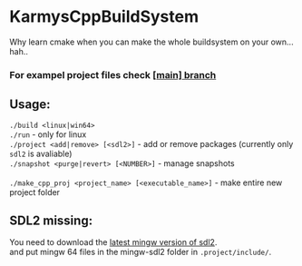 # KarmysCppBuildSystem
Why learn cmake when you can make the whole buildsystem on your own... hah..

### For exampel project files check [[main] branch](https://github.com/KarmyDev/KarmysCppBuildSystem/tree/main)

## Usage: 
`./build <linux|win64>`<br>
`./run` - only for linux<br>
`./project <add|remove> [<sdl2>]` - add or remove packages (currently only `sdl2` is avaliable)<br>
`./snapshot <purge|revert> [<NUMBER>]` - manage snapshots<br>
<br>
`./make_cpp_proj <project_name> [<executable_name>]` - make entire new project folder
## SDL2 missing:
You need to download the [latest mingw version of sdl2](https://github.com/libsdl-org/SDL/releases).<br>
and put mingw 64 files in the mingw-sdl2 folder in `.project/include/`.
